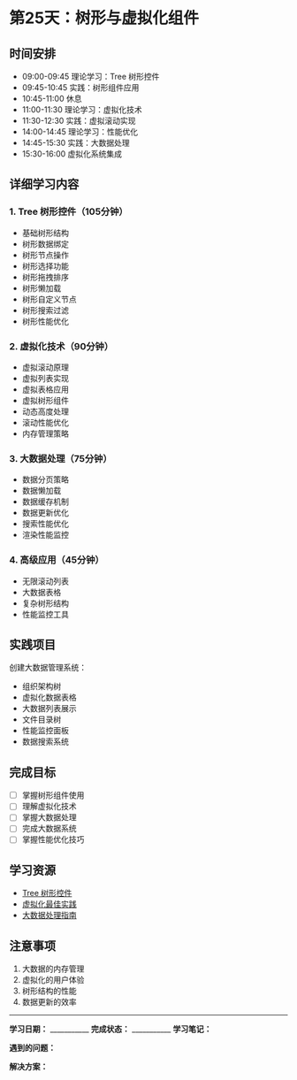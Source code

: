 # 第25天：树形与虚拟化组件

## 时间安排
- 09:00-09:45 理论学习：Tree 树形控件
- 09:45-10:45 实践：树形组件应用
- 10:45-11:00 休息
- 11:00-11:30 理论学习：虚拟化技术
- 11:30-12:30 实践：虚拟滚动实现
- 14:00-14:45 理论学习：性能优化
- 14:45-15:30 实践：大数据处理
- 15:30-16:00 虚拟化系统集成

## 详细学习内容

### 1. Tree 树形控件（105分钟）
- 基础树形结构
- 树形数据绑定
- 树形节点操作
- 树形选择功能
- 树形拖拽排序
- 树形懒加载
- 树形自定义节点
- 树形搜索过滤
- 树形性能优化

### 2. 虚拟化技术（90分钟）
- 虚拟滚动原理
- 虚拟列表实现
- 虚拟表格应用
- 虚拟树形组件
- 动态高度处理
- 滚动性能优化
- 内存管理策略

### 3. 大数据处理（75分钟）
- 数据分页策略
- 数据懒加载
- 数据缓存机制
- 数据更新优化
- 搜索性能优化
- 渲染性能监控

### 4. 高级应用（45分钟）
- 无限滚动列表
- 大数据表格
- 复杂树形结构
- 性能监控工具

## 实践项目
创建大数据管理系统：
- 组织架构树
- 虚拟化数据表格
- 大数据列表展示
- 文件目录树
- 性能监控面板
- 数据搜索系统

## 完成目标
- [ ] 掌握树形组件使用
- [ ] 理解虚拟化技术
- [ ] 掌握大数据处理
- [ ] 完成大数据系统
- [ ] 掌握性能优化技巧

## 学习资源
- [Tree 树形控件](https://element-plus.org/zh-CN/component/tree.html)
- [虚拟化最佳实践](https://cn.vuejs.org/guide/best-practices/performance.html)
- [大数据处理指南](https://web.dev/virtualize-long-lists-react-window/)

## 注意事项
1. 大数据的内存管理
2. 虚拟化的用户体验
3. 树形结构的性能
4. 数据更新的效率

---

**学习日期：** ___________
**完成状态：** ___________
**学习笔记：**



**遇到的问题：**



**解决方案：**